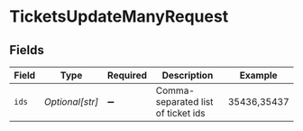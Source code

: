# TicketsUpdateManyRequest


## Fields

| Field                              | Type                               | Required                           | Description                        | Example                            |
| ---------------------------------- | ---------------------------------- | ---------------------------------- | ---------------------------------- | ---------------------------------- |
| `ids`                              | *Optional[str]*                    | :heavy_minus_sign:                 | Comma-separated list of ticket ids | 35436,35437                        |